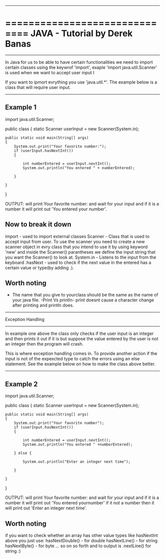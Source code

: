 ******************************
==============================
JAVA - Tutorial by Derek Banas
==============================
******************************

In Java for us to be able to have certain functionalities we need to import certain classes using the keywrof 'import', exaple 'import java.util.Scanner' is used when we want to accept user input I

If you want to ipmort evrything you use 'java.util.*'.
The example below is a class that will require user input.

---------
Example 1
---------

import java.util.Scanner;

public class <classname> 
{
	static Scanner userInput = new Scanner(System.in);

	public static void main(String[] args) 
	{
		System.out.print("Your favorite number:");
		if (userInput.hasNextInt())
		{
			
			int numberEntered = userInput.nextInt();
			System.out.println("You entered " + numberEntered);

		}

	}
}

OUTPUT: will print Your favorite number: and wait for your 				input and if it is a number it will print out 'You entered 		your number'.


Now to break it down
--------------------
import - used to import external classes
Scanner - Class that is used to accept input from user. To use the scanner you need to create a new scanner object in evry class that you intend to use it by using keyword 'new' and inside the Scanner() parantheses we define the input string that you want the Scanner() to look at.
System.in - Listens to the input from the keyboard
.hasNext - used to check if the next value in the entered has a certain value or type(by adding .<type>).

Worth noting
-------------
- The name that you give to yourclass should be the same as the name of your java file.
-Print Vs println- print doesnt cause a character change after printing and println does.


******************
Exception Handling
******************
In example one above the class only checks if the user input is an integer and then prints it out if it is but suppose the value entered by the user is not an integer then the program will crash. 

This is where exception handling comes in. To provide another action if the input is not of the expexcted type to catch the errors using an else statement. See the example below on how to make the class above better.

---------
Example 2
---------


import java.util.Scanner;

public class <classname> 
{
	static Scanner userInput = new Scanner(System.in);

	public static void main(String[] args) 
	{
		System.out.print("Your favorite number");
		if (userInput.hasNextInt())
		{
			
			int numberEntered = userInput.nextInt();
			System.out.println("You entered " +numberEntered);

		} else {
			
			System.out.println("Enter an integer next time");
		
		}

	}
}

OUTPUT: will print Your favorite number: and wait for your 			input and if it is a number it will print out 'You 			entered	yournumber' if it not a number then it will			print out 'Enter an integer next time'.

Worth noting
-------------
if you want to check whether an array has other value types like hasNextInt above you just use:
hasNextDouble() - for double
hasNextLine() - for string
hasNextByte() - for byte
... so on so forth and to output is .nextLine() for string :)
